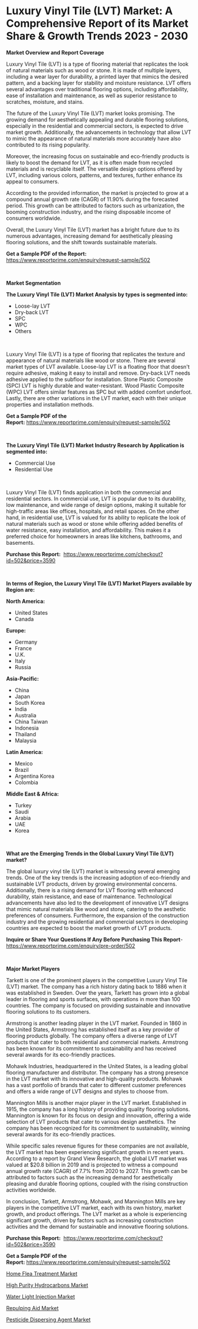 <p><h1>Luxury Vinyl Tile (LVT) Market: A Comprehensive Report of its Market Share & Growth Trends 2023 - 2030</h1></p><p><strong>Market Overview and Report Coverage</strong></p>
<p><p>Luxury Vinyl Tile (LVT) is a type of flooring material that replicates the look of natural materials such as wood or stone. It is made of multiple layers, including a wear layer for durability, a printed layer that mimics the desired pattern, and a backing layer for stability and moisture resistance. LVT offers several advantages over traditional flooring options, including affordability, ease of installation and maintenance, as well as superior resistance to scratches, moisture, and stains.</p><p>The future of the Luxury Vinyl Tile (LVT) market looks promising. The growing demand for aesthetically appealing and durable flooring solutions, especially in the residential and commercial sectors, is expected to drive market growth. Additionally, the advancements in technology that allow LVT to mimic the appearance of natural materials more accurately have also contributed to its rising popularity.</p><p>Moreover, the increasing focus on sustainable and eco-friendly products is likely to boost the demand for LVT, as it is often made from recycled materials and is recyclable itself. The versatile design options offered by LVT, including various colors, patterns, and textures, further enhance its appeal to consumers.</p><p>According to the provided information, the market is projected to grow at a compound annual growth rate (CAGR) of 11.90% during the forecasted period. This growth can be attributed to factors such as urbanization, the booming construction industry, and the rising disposable income of consumers worldwide.</p><p>Overall, the Luxury Vinyl Tile (LVT) market has a bright future due to its numerous advantages, increasing demand for aesthetically pleasing flooring solutions, and the shift towards sustainable materials.</p></p>
<p><strong>Get a Sample PDF of the Report:</strong> <a href="https://www.reportprime.com/enquiry/request-sample/502">https://www.reportprime.com/enquiry/request-sample/502</a></p>
<p>&nbsp;</p>
<p><strong>Market Segmentation</strong></p>
<p><strong>The Luxury Vinyl Tile (LVT) Market Analysis by types is segmented into:</strong></p>
<p><ul><li>Loose-lay LVT</li><li>Dry-back LVT</li><li>SPC</li><li>WPC</li><li>Others</li></ul></p>
<p>&nbsp;</p>
<p><p>Luxury Vinyl Tile (LVT) is a type of flooring that replicates the texture and appearance of natural materials like wood or stone. There are several market types of LVT available. Loose-lay LVT is a floating floor that doesn't require adhesive, making it easy to install and remove. Dry-back LVT needs adhesive applied to the subfloor for installation. Stone Plastic Composite (SPC) LVT is highly durable and water-resistant. Wood Plastic Composite (WPC) LVT offers similar features as SPC but with added comfort underfoot. Lastly, there are other variations in the LVT market, each with their unique properties and installation methods.</p></p>
<p><strong>Get a Sample PDF of the Report:</strong>&nbsp;<a href="https://www.reportprime.com/enquiry/request-sample/502">https://www.reportprime.com/enquiry/request-sample/502</a></p>
<p>&nbsp;</p>
<p><strong>The Luxury Vinyl Tile (LVT) Market Industry Research by Application is segmented into:</strong></p>
<p><ul><li>Commercial Use</li><li>Residential Use</li></ul></p>
<p>&nbsp;</p>
<p><p>Luxury Vinyl Tile (LVT) finds application in both the commercial and residential sectors. In commercial use, LVT is popular due to its durability, low maintenance, and wide range of design options, making it suitable for high-traffic areas like offices, hospitals, and retail spaces. On the other hand, in residential use, LVT is valued for its ability to replicate the look of natural materials such as wood or stone while offering added benefits of water resistance, easy installation, and affordability. This makes it a preferred choice for homeowners in areas like kitchens, bathrooms, and basements.</p></p>
<p><strong>Purchase this Report:</strong>&nbsp; <a href="https://www.reportprime.com/checkout?id=502&price=3590">https://www.reportprime.com/checkout?id=502&price=3590</a></p>
<p>&nbsp;</p>
<p><strong>In terms of Region, the Luxury Vinyl Tile (LVT) Market Players available by Region are:</strong></p>
<p>
    <p> <strong> North America: </strong>
        <ul>
            <li>United States</li>
            <li>Canada</li>
        </ul>
        </p> 
    <p> <strong> Europe: </strong>
        <ul>
            <li>Germany</li>
            <li>France</li>
            <li>U.K.</li>
            <li>Italy</li>
            <li>Russia</li>
        </ul>
        </p> 
    <p> <strong> Asia-Pacific: </strong>
        <ul>
            <li>China</li>
            <li>Japan</li>
            <li>South Korea</li>
            <li>India</li>
            <li>Australia</li>
            <li>China Taiwan</li>
            <li>Indonesia</li>
            <li>Thailand</li>
            <li>Malaysia</li>
        </ul>
        </p> 
    <p> <strong> Latin America: </strong>
        <ul>
            <li>Mexico</li>
            <li>Brazil</li>
            <li>Argentina Korea</li>
            <li>Colombia</li>
        </ul>
        </p> 
    <p> <strong> Middle East & Africa: </strong>
        <ul>
            <li>Turkey</li>
            <li>Saudi</li>
            <li>Arabia</li>
            <li>UAE</li>
            <li>Korea</li>
        </ul>
    </p>
    </p>
<p>&nbsp;</p>
<p><strong>What are the Emerging Trends in the Global Luxury Vinyl Tile (LVT) market?</strong></p>
<p><p>The global luxury vinyl tile (LVT) market is witnessing several emerging trends. One of the key trends is the increasing adoption of eco-friendly and sustainable LVT products, driven by growing environmental concerns. Additionally, there is a rising demand for LVT flooring with enhanced durability, stain resistance, and ease of maintenance. Technological advancements have also led to the development of innovative LVT designs that mimic natural materials like wood and stone, catering to the aesthetic preferences of consumers. Furthermore, the expansion of the construction industry and the growing residential and commercial sectors in developing countries are expected to boost the market growth of LVT products.</p></p>
<p><strong>Inquire or Share Your Questions If Any Before Purchasing This Report</strong>- <a href="https://www.reportprime.com/enquiry/pre-order/502">https://www.reportprime.com/enquiry/pre-order/502</a></p>
<p>&nbsp;</p>
<p><strong>Major Market Players</strong></p>
<p><p>Tarkett is one of the prominent players in the competitive Luxury Vinyl Tile (LVT) market. The company has a rich history dating back to 1886 when it was established in Sweden. Over the years, Tarkett has grown into a global leader in flooring and sports surfaces, with operations in more than 100 countries. The company is focused on providing sustainable and innovative flooring solutions to its customers.</p><p>Armstrong is another leading player in the LVT market. Founded in 1860 in the United States, Armstrong has established itself as a key provider of flooring products globally. The company offers a diverse range of LVT products that cater to both residential and commercial markets. Armstrong has been known for its commitment to sustainability and has received several awards for its eco-friendly practices.</p><p>Mohawk Industries, headquartered in the United States, is a leading global flooring manufacturer and distributor. The company has a strong presence in the LVT market with its innovative and high-quality products. Mohawk has a vast portfolio of brands that cater to different customer preferences and offers a wide range of LVT designs and styles to choose from.</p><p>Mannington Mills is another major player in the LVT market. Established in 1915, the company has a long history of providing quality flooring solutions. Mannington is known for its focus on design and innovation, offering a wide selection of LVT products that cater to various design aesthetics. The company has been recognized for its commitment to sustainability, winning several awards for its eco-friendly practices.</p><p>While specific sales revenue figures for these companies are not available, the LVT market has been experiencing significant growth in recent years. According to a report by Grand View Research, the global LVT market was valued at $20.8 billion in 2019 and is projected to witness a compound annual growth rate (CAGR) of 7.7% from 2020 to 2027. This growth can be attributed to factors such as the increasing demand for aesthetically pleasing and durable flooring options, coupled with the rising construction activities worldwide.</p><p>In conclusion, Tarkett, Armstrong, Mohawk, and Mannington Mills are key players in the competitive LVT market, each with its own history, market growth, and product offerings. The LVT market as a whole is experiencing significant growth, driven by factors such as increasing construction activities and the demand for sustainable and innovative flooring solutions.</p></p>
<p><strong>Purchase this Report:</strong>&nbsp;&nbsp;<a href="https://www.reportprime.com/checkout?id=502&price=3590">https://www.reportprime.com/checkout?id=502&price=3590</a></p>
<p></p>
<p><strong>Get a Sample PDF of the Report:</strong>&nbsp;<a href="https://www.reportprime.com/enquiry/request-sample/502">https://www.reportprime.com/enquiry/request-sample/502</a></p>
<p><p><a href="https://www.linkedin.com/pulse/home-flea-treatment-market-share-amp-new-trends-analysis-hmdcc/">Home Flea Treatment Market</a></p><p><a href="https://github.com/Chiragrp22/Market-Research-Report-List-2/blob/main/high-purity-hydrocarbons-market.md">High Purity Hydrocarbons Market</a></p><p><a href="https://www.linkedin.com/pulse/water-light-injection-market-research-report-provides-thorough-2jupe/">Water Light Injection Market</a></p><p><a href="https://github.com/Chiragrp24/Market-Research-Report-List-2/blob/main/repulping-aid-market.md">Repulping Aid Market</a></p><p><a href="https://github.com/Chiragrp23/Market-Research-Report-List-2/blob/main/pesticide-dispersing-agent-market.md">Pesticide Dispersing Agent Market</a></p></p>